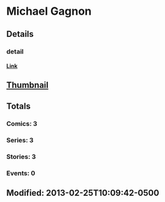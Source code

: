 # Michael  Gagnon 
## Details
### detail
#### [Link](http://marvel.com/comics/creators/10254/michael_gagnon?utm_campaign=apiRef&utm_source=225578a89fc76f3d20fbffda5d17a88d)
## [Thumbnail](http://i.annihil.us/u/prod/marvel/i/mg/b/40/image_not_available.jpg)
## Totals
### Comics: 3
### Series: 3
### Stories: 3
### Events: 0
## Modified: 2013-02-25T10:09:42-0500